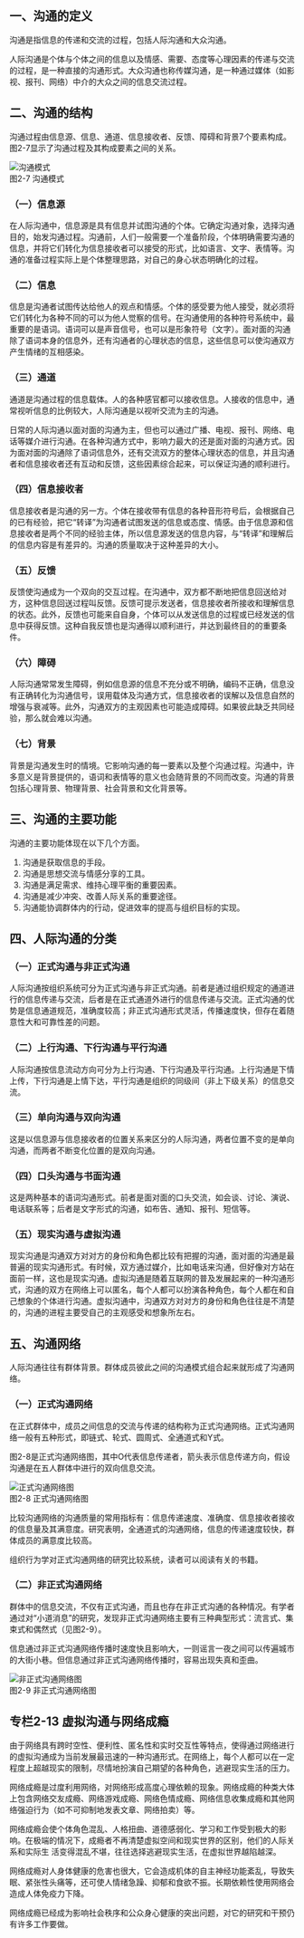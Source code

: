 
## 一、沟通的定义

沟通是指信息的传递和交流的过程，包括人际沟通和大众沟通。

人际沟通是个体与个体之间的信息以及情感、需要、态度等心理因素的传递与交流的过程，是一种直接的沟通形式。大众沟通也称传媒沟通，是一种通过媒体（如影视、报刊、网络）中介的大众之间的信息交流过程。

## 二、沟通的结构

沟通过程由信息源、信息、通道、信息接收者、反馈、障碍和背景7个要素构成。图2-7显示了沟通过程及其构成要素之间的关系。

![沟通模式](/images/opus/unclassified/theory/2-7.jpg "图2-7 沟通模式")<br/>
图2-7 沟通模式

### （一）信息源

在人际沟通中，信息源是具有信息并试图沟通的个体。它确定沟通对象，选择沟通目的，始发沟通过程。沟通前，人们一般需要一个准备阶段，个体明确需要沟通的信息，并将它们转化为信息接收者可以接受的形式，比如语言、文字、表情等。沟通的准备过程实际上是个体整理思路，对自己的身心状态明确化的过程。

### （二）信息

信息是沟通者试图传达给他人的观点和情感。个体的感受要为他人接受，就必须将它们转化为各种不同的可以为他人觉察的信号。在沟通使用的各种符号系统中，最重要的是语词。语词可以是声音信号，也可以是形象符号（文字）。面对面的沟通除了语词本身的信息外，还有沟通者的心理状态的信息，这些信息可以使沟通双方产生情绪的互相感染。

### （三）通道

通道是沟通过程的信息载体。人的各种感官都可以接收信息。人接收的信息中，通常视听信息的比例较大，人际沟通是以视听交流为主的沟通。 

日常的人际沟通以面对面的沟通为主，但也可以通过广播、电视、报刊、网络、电话等媒介进行沟通。在各种沟通方式中，影响力最大的还是面对面的沟通方式。因为面对面的沟通除了语词信息外，还有交流双方的整体心理状态的信息，并且沟通者和信息接收者还有互动和反馈，这些因素综合起来，可以保证沟通的顺利进行。

### （四）信息接收者

信息接收者是沟通的另一方。个体在接收带有信息的各种音形符号后，会根据自己的已有经验，把它“转译”为沟通者试图发送的信息或态度、情感。由于信息源和信息接收者是两个不同的经验主体，所以信息源发送的信息内容，与“转译”和理解后的信息内容是有差异的。沟通的质量取决于这种差异的大小。

### （五）反馈

反馈使沟通成为一个双向的交互过程。在沟通中，双方都不断地把信息回送给对方，这种信息回送过程叫反馈。反馈可提示发送者，信息接收者所接收和理解信息的状态。此外，反馈也可能来自自身，个体可以从发送信息的过程或已经发送的信息中获得反馈。这种自我反馈也是沟通得以顺利进行，并达到最终目的的重要条件。

### （六）障碍

人际沟通常常发生障碍，例如信息源的信息不充分或不明确，编码不正确，信息没有正确转化为沟通信号，误用载体及沟通方式，信息接收者的误解以及信息自然的增强与衰减等。此外，沟通双方的主观因素也可能造成障碍。如果彼此缺乏共同经验，那么就会难以沟通。

### （七）背景

背景是沟通发生时的情境。它影响沟通的每一要素以及整个沟通过程。沟通中，许多意义是背景提供的，语词和表情等的意义也会随背景的不同而改变。沟通的背景包括心理背景、物理背景、社会背景和文化背景等。

## 三、沟通的主要功能

沟通的主要功能体现在以下几个方面。

1. 沟通是获取信息的手段。
2. 沟通是思想交流与情感分享的工具。
3. 沟通是满足需求、维持心理平衡的重要因素。
4. 沟通是减少冲突、改善人际关系的重要途径。
5. 沟通能协调群体内的行动，促进效率的提高与组织目标的实现。

## 四、人际沟通的分类

### （一）正式沟通与非正式沟通

人际沟通按组织系统可分为正式沟通与非正式沟通。前者是通过组织规定的通道进行的信息传递与交流，后者是在正式通道外进行的信息传递与交流。正式沟通的优势是信息通道规范，准确度较高；非正式沟通形式灵活，传播速度快，但存在着随意性大和可靠性差的问题。 

### （二）上行沟通、下行沟通与平行沟通

人际沟通按信息流动方向可分为上行沟通、下行沟通及平行沟通。上行沟通是下情上传，下行沟通是上情下达，平行沟通是组织的同级间（非上下级关系）的信息交流。

### （三）单向沟通与双向沟通

这是以信息源与信息接收者的位置关系来区分的人际沟通，两者位置不变的是单向沟通，而两者不断变化位置的是双向沟通。

### （四）口头沟通与书面沟通

这是两种基本的语词沟通形式。前者是面对面的口头交流，如会谈、讨论、演说、电话联系等；后者是文字形式的沟通，如布告、通知、报刊、短信等。

### （五）现实沟通与虚拟沟通

现实沟通是沟通双方对对方的身份和角色都比较有把握的沟通，面对面的沟通是最普遍的现实沟通形式。有时候，双方通过媒介，比如电话来沟通，但好像对方站在面前一样，这也是现实沟通。虚拟沟通是随着互联网的普及发展起来的一种沟通形式，沟通的双方在网络上可以匿名，每个人都可以扮演各种角色，每个人都在和自己想象的个体进行沟通。虚拟沟通中，沟通双方对对方的身份和角色往往是不清楚的，沟通的进程主要受自己的主观感受和想象所左右。

## 五、沟通网络

人际沟通往往有群体背景。群体成员彼此之间的沟通模式组合起来就形成了沟通网络。

### （一）正式沟通网络

在正式群体中，成员之间信息的交流与传递的结构称为正式沟通网络。正式沟通网络一般有五种形式，即链式、轮式、圆周式、全通道式和Y式。

图2-8是正式沟通网络图，其中O代表信息传递者，箭头表示信息传递方向，假设沟通是在五人群体中进行的双向信息交流。


![正式沟通网络图](/images/opus/unclassified/theory/2-8.jpg "图2-8 正式沟通网络图")<br/>
图2-8 正式沟通网络图

比较沟通网络的沟通质量的常用指标有：信息传递速度、准确度、信息接收者接收的信息量及其满意度。研究表明，全通道式的沟通网络，信息的传递速度较快，群体成员的满意度比较高。

组织行为学对正式沟通网络的研究比较系统，读者可以阅读有关的书籍。

### （二）非正式沟通网络

群体中的信息交流，不仅有正式沟通，而且也存在非正式沟通的各种情况。有学者通过对“小道消息”的研究，发现非正式沟通网络主要有三种典型形式：流言式、集束式和偶然式（见图2-9）。

信息通过非正式沟通网络传播时速度快且影响大，一则谣言一夜之间可以传遍城市的大街小巷。但信息通过非正式沟通网络传播时，容易出现失真和歪曲。 

![非正式沟通网络图](/images/opus/unclassified/theory/2-9.jpg "图2-9 非正式沟通网络图")<br/>
图2-9 非正式沟通网络图


<div class="specialColumn">

## 专栏2-13 虚拟沟通与网络成瘾

由于网络具有跨时空性、便利性、匿名性和实时交互性等特点，使得通过网络进行的虚拟沟通成为当前发展最迅速的一种沟通形式。在网络上，每个人都可以在一定程度上超越现实的限制，尽情地扮演自己期望的各种角色，逃避现实生活的压力。

网络成瘾是过度利用网络，对网络形成高度心理依赖的现象。网络成瘾的种类大体上包含网络交友成瘾、网络游戏成瘾、网络色情成瘾、网络信息收集成瘾和其他网络强迫行为（如不可抑制地发表文章、网络拍卖）等。

网络成瘾会使个体角色混乱、人格扭曲、道德感弱化、学习和工作受到极大的影响。在极端的情况下，成瘾者不再清楚虚拟空间和现实世界的区别，他们的人际关系和实际生 活变得混乱不堪，往往选择逃避现实生活，在虚拟世界越陷越深。

网络成瘾对人身体健康的危害也很大，它会造成机体的自主神经功能紊乱，导致失眠、紧张性头痛等，还可使人情绪急躁、抑郁和食欲不振。长期依赖性使用网络会造成人体免疫力下降。

网络成瘾已经成为影响社会秩序和公众身心健康的突出问题，对它的研究和干预仍有许多工作要做。

</div>
